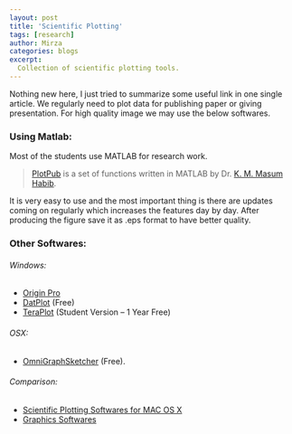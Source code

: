 ```yaml
---
layout: post
title: 'Scientific Plotting'
tags: [research]
author: Mirza
categories: blogs
excerpt:
  Collection of scientific plotting tools.
---
```


Nothing new here, I just tried to summarize some useful link in one single article. We regularly need to plot data for publishing paper or giving presentation. For high quality image we may use the below softwares.

### Using Matlab:

Most of the students use MATLAB for research work.

>[PlotPub](http://masumhabib.com/publication-quality-graphs-matlab/) is a set of functions written in MATLAB by Dr. [K. M. Masum Habib](http://masumhabib.com/).

It is very easy to use and the most important thing is there are updates coming on regularly which increases the features day by day. After producing the figure save it as .eps format to have better quality.

### Other Softwares:

###### Windows:

-   [Origin Pro](http://www.originlab.com/index.aspx?go=Products/Origin)
-   [DatPlot](http://www.datplot.com/download/) (Free)
-   [TeraPlot](http://www.teraplot.com/) (Student Version – 1 Year Free)

###### OSX:

-   [OmniGraphSketcher](https://www.omnigroup.com/omnigraphsketcher/) (Free).

###### Comparison:

-   [Scientific Plotting Softwares for MAC OS X]()
-   [Graphics Softwares](https://en.wikipedia.org/wiki/List_of_information_graphics_software)
